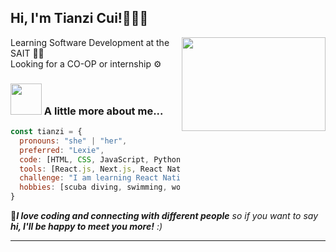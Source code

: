 <h2> Hi, I'm Tianzi Cui!👋👋👋</h2>
<img align='right' src="https://myqqjd.com/wp-content/uploads/2021/06/20210606152103695.gif" width="230" height="150">
<p>Learning Software Development at the SAIT 👩‍💻</br>Looking for a CO-OP or internship ⚙️ 
</p>

### <img src="https://media.giphy.com/media/VgCDAzcKvsR6OM0uWg/giphy.gif" width="50"> A little more about me...  

```javascript
const tianzi = {
  pronouns: "she" | "her",
  preferred: "Lexie",
  code: [HTML, CSS, JavaScript, Python, C#, Java, PLS/SQL],
  tools: [React.js, Next.js, React Native, React Thunk, React Router, React Query, REST APIs, TailwindCSS, Oracle DB, supabase],
  challenge: "I am learning React Native and Java now",
  hobbies: [scuba diving, swimming, workout, hiking, movies, rock music when coding, cooking]
}
```
🩵<em><b>I love coding and connecting with different people</b> so if you want to say <b>hi, I'll be happy to meet you more!</b> :)</em>

---
